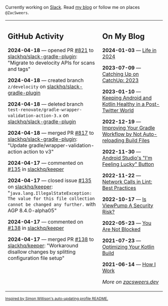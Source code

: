 Currently working on [Slack](https://slack.com/). Read [my blog](https://zacsweers.dev/) or follow me on places `@ZacSweers`.

<table><tr><td valign="top" width="60%">

## GitHub Activity
<!-- githubActivity starts -->
**2024-04-18** — opened PR [#821](https://github.com/slackhq/slack-gradle-plugin/pull/821) to [slackhq/slack-gradle-plugin](https://github.com/slackhq/slack-gradle-plugin): "Migrate to develocity APIs for scans and tags"

**2024-04-18** — created branch `z/develocity` on [slackhq/slack-gradle-plugin](https://github.com/slackhq/slack-gradle-plugin)

**2024-04-18** — deleted branch `test-renovate/gradle-wrapper-validation-action-3.x` on [slackhq/slack-gradle-plugin](https://github.com/slackhq/slack-gradle-plugin)

**2024-04-18** — merged PR [#817](https://github.com/slackhq/slack-gradle-plugin/pull/817) to [slackhq/slack-gradle-plugin](https://github.com/slackhq/slack-gradle-plugin): "Update gradle/wrapper-validation-action action to v3"

**2024-04-17** — commented on [#135](https://github.com/slackhq/keeper/issues/135#issuecomment-2062913389) in [slackhq/keeper](https://github.com/slackhq/keeper)

**2024-04-17** — closed issue [#135](https://github.com/slackhq/keeper/issues/135) on [slackhq/keeper](https://github.com/slackhq/keeper): "`java.lang.IllegalStateException: The value for this file collection cannot be changed any further.` with AGP 8.4.0-alpha05"

**2024-04-17** — commented on [#138](https://github.com/slackhq/keeper/pull/138#issuecomment-2062912445) in [slackhq/keeper](https://github.com/slackhq/keeper)

**2024-04-17** — merged PR [#138](https://github.com/slackhq/keeper/pull/138) to [slackhq/keeper](https://github.com/slackhq/keeper): "Workaround disallow changes by splitting configuration file setup"
<!-- githubActivity ends -->
</td><td valign="top" width="40%">

## On My Blog
<!-- blog starts -->
**2024-01-03** — [Life in 2024](https://www.zacsweers.dev/life-in-2024/)

**2023-07-09** — [Catching Up on CatchUp: 2023](https://www.zacsweers.dev/catching-up-on-catchup-2023/)

**2023-01-10** — [Keeping Android and Kotlin Healthy in a Post-Twitter World](https://www.zacsweers.dev/keeping-android-healthy/)

**2022-12-19** — [Improving Your Gradle Workflow by Not Auto-reloading Build Files](https://www.zacsweers.dev/improving-your-workflow-by-not-auto-reloading-build-files/)

**2022-11-30** — [Android Studio's "I'm Feeling Lucky" Button](https://www.zacsweers.dev/android-studios-im-feeling-lucky-button/)

**2022-11-22** — [Network Calls in Lint: Best Practices](https://www.zacsweers.dev/network-calls-in-lint-best-practices/)

**2022-10-17** — [Is ViewPump A Security Risk?](https://www.zacsweers.dev/is-viewpump-a-security-risk/)

**2022-05-23** — [You Are Not Blocked](https://www.zacsweers.dev/you-are-not-blocked/)

**2021-07-23** — [Optimizing Your Kotlin Build](https://www.zacsweers.dev/optimizing-your-kotlin-build/)

**2021-06-14** — [How I Work](https://www.zacsweers.dev/how-i-work/)
<!-- blog ends -->
_More on [zacsweers.dev](https://zacsweers.dev/)_
</td></tr></table>

<sub><a href="https://simonwillison.net/2020/Jul/10/self-updating-profile-readme/">Inspired by Simon Willison's auto-updating profile README.</a></sub>